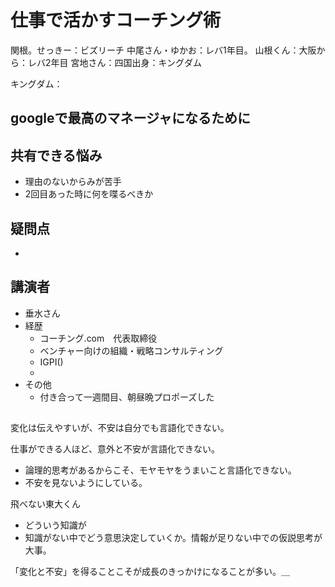 # 仕事で活かすコーチング術

関根。せっきー：ビズリーチ
中尾さん・ゆかお：レバ1年目。
山根くん：大阪から：レバ2年目
宮地さん：四国出身：キングダム

キングダム：

## googleで最高のマネージャになるために

## 共有できる悩み

- 理由のないからみが苦手
- 2回目あった時に何を喋るべきか

## 疑問点
- 






## 講演者

- 垂水さん
- 経歴
  - コーチング.com　代表取締役
  - ベンチャー向けの組織・戦略コンサルティング
  - IGPI()
  - 
- その他
  - 付き合って一週間目、朝昼晩プロポーズした



## 

変化は伝えやすいが、不安は自分でも言語化できない。

仕事ができる人ほど、意外と不安が言語化できない。
- 論理的思考があるからこそ、モヤモヤをうまいこと言語化できない。
- 不安を見ないようにしている。


飛べない東大くん
- どういう知識が
- 知識がない中でどう意思決定していくか。情報が足りない中での仮説思考が大事。

「変化と不安」を得ることこそが成長のきっかけになることが多い。＿
